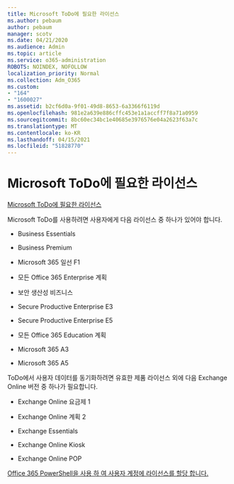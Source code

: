 ```yaml
---
title: Microsoft ToDo에 필요한 라이선스
ms.author: pebaum
author: pebaum
manager: scotv
ms.date: 04/21/2020
ms.audience: Admin
ms.topic: article
ms.service: o365-administration
ROBOTS: NOINDEX, NOFOLLOW
localization_priority: Normal
ms.collection: Adm_O365
ms.custom:
- "164"
- "1600027"
ms.assetid: b2cf6d0a-9f01-49d8-8653-6a3366f6119d
ms.openlocfilehash: 981e2a639e886cffc453e1a1accff7f8a71a0959
ms.sourcegitcommit: 8bc60ec34bc1e40685e3976576e04a2623f63a7c
ms.translationtype: MT
ms.contentlocale: ko-KR
ms.lasthandoff: 04/15/2021
ms.locfileid: "51828770"
---
```

# <a name="required-licenses-for-microsoft-todo"></a>Microsoft ToDo에 필요한 라이선스

[Microsoft ToDo에 필요한 라이선스](https://support.office.com/article/381e9d1b-c500-49b5-973e-890fd86528d7.aspx)
  
Microsoft ToDo를 사용하려면 사용자에게 다음 라이선스 중 하나가 있어야 합니다.
  
- Business Essentials

- Business Premium

- Microsoft 365 일선 F1

- 모든 Office 365 Enterprise 계획

- 보안 생산성 비즈니스

- Secure Productive Enterprise E3

- Secure Productive Enterprise E5

- 모든 Office 365 Education 계획

- Microsoft 365 A3

- Microsoft 365 A5

ToDo에서 사용자 데이터를 동기화하려면 유효한 제품 라이선스 외에 다음 Exchange Online 버전 중 하나가 필요합니다.
  
- Exchange Online 요금제 1

- Exchange Online 계획 2

- Exchange Essentials

- Exchange Online Kiosk

- Exchange Online POP

[Office 365 PowerShell을 사용 하 여 사용자 계정에 라이선스를 할당 합니다.](https://docs.microsoft.com/office365/enterprise/powershell/assign-licenses-to-user-accounts-with-office-365-powershell )
  